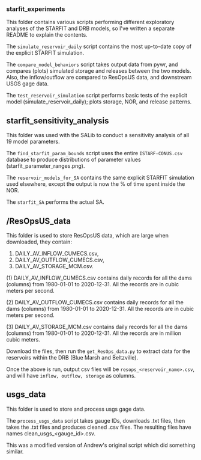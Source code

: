 ### starfit_experiments

This folder contains various scripts performing different exploratory analyses of the STARFIT and DRB models, so I've written a separate README to explain the contents.

The ```simulate_reservoir_daily``` script contains the most up-to-date copy of the explicit STARFIT simulation.

The ```compare_model_behaviors``` script takes output data from pywr, and compares (plots) simulated storage and releases between the two models. Also, the inflow/outflow are compared to ResOpsUS data, and downstream USGS gage data.

The ```test_reservoir_simulation``` script performs basic tests of the explicit model (simulate_reservoir_daily); plots storage, NOR, and release patterns.


## starfit_sensitivity_analysis

This folder was used with the SALib to conduct a sensitivity analysis of all 19 model parameters.

The ```find_starfit_param_bounds``` script uses the entire ```ISTARF-CONUS.csv``` database to produce distributions of parameter values (starfit_parameter_ranges.png).

The ```reservoir_models_for_SA``` contains the same explicit STARFIT simulation used elsewhere, except the output is now the % of time spent inside the NOR.

The ```starfit_SA``` performs the actual SA.


## /ResOpsUS_data

This folder is used to store ResOpsUS data, which are large when downloaded, they contain:

1. DAILY_AV_INFLOW_CUMECS.csv,
2. DAILY_AV_OUTFLOW_CUMECS.csv,
3.  DAILY_AV_STORAGE_MCM.csv.

  (1) DAILY_AV_INFLOW_CUMECS.csv contains daily records for all the dams (columns) from 1980-01-01 to 2020-12-31. All the records are in cubic meters per second.

  (2) DAILY_AV_OUTFLOW_CUMECS.csv contains daily records for all the dams (columns) from 1980-01-01 to 2020-12-31. All the records are in cubic meters per second.

  (3) DAILY_AV_STORAGE_MCM.csv contains daily records for all the dams (columns) from 1980-01-01 to 2020-12-31. All the records are in million cubic meters.

Download the files, then run the ```get_ResOps_data.py``` to extract data for the reservoirs within the DRB (Blue Marsh and Beltzville).

Once the above is run, output csv files will be ```resops_<reservoir_name>.csv```, and will have ```inflow, outflow, storage``` as columns.


## usgs_data

This folder is used to store and process usgs gage data.

The ```process_usgs_data``` script takes gauge IDs, downloads .txt files, then takes the .txt files and produces cleaned .csv files.  The resulting files have names clean_usgs_<gauge_id>.csv.

This was a modified version of Andrew's original script which did something similar.
